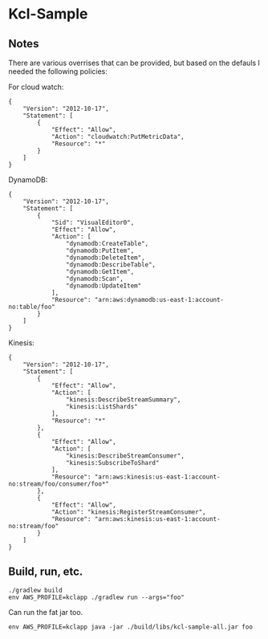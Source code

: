 # Kcl-Sample

## Notes

There are various overrises that can be provided, but based on the defauls I needed the following policies:

For cloud watch:

```console
{
    "Version": "2012-10-17",
    "Statement": [
        {
            "Effect": "Allow",
            "Action": "cloudwatch:PutMetricData",
            "Resource": "*"
        }
    ]
}
```

DynamoDB:

```console
{
    "Version": "2012-10-17",
    "Statement": [
        {
            "Sid": "VisualEditor0",
            "Effect": "Allow",
            "Action": [
                "dynamodb:CreateTable",
                "dynamodb:PutItem",
                "dynamodb:DeleteItem",
                "dynamodb:DescribeTable",
                "dynamodb:GetItem",
                "dynamodb:Scan",
                "dynamodb:UpdateItem"
            ],
            "Resource": "arn:aws:dynamodb:us-east-1:account-no:table/foo"
        }
    ]
}
```

Kinesis:

```console
{
    "Version": "2012-10-17",
    "Statement": [
        {
            "Effect": "Allow",
            "Action": [
                "kinesis:DescribeStreamSummary",
                "kinesis:ListShards"
            ],
            "Resource": "*"
        },
        {
            "Effect": "Allow",
            "Action": [
                "kinesis:DescribeStreamConsumer",
                "kinesis:SubscribeToShard"
            ],
            "Resource": "arn:aws:kinesis:us-east-1:account-no:stream/foo/consumer/foo*"
        },
        {
            "Effect": "Allow",
            "Action": "kinesis:RegisterStreamConsumer",
            "Resource": "arn:aws:kinesis:us-east-1:account-no:stream/foo"
        }
    ]
}
```

## Build, run, etc.

```console
./gradlew build
env AWS_PROFILE=kclapp ./gradlew run --args="foo"
```

Can run the fat jar too.

```console
env AWS_PROFILE=kclapp java -jar ./build/libs/kcl-sample-all.jar foo
```